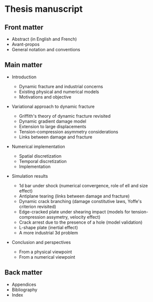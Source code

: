 # Thesis manuscript

## Front matter

- Abstract (in English and French)
- Avant-propos
- General notation and conventions

## Main matter

- Introduction
    - Dynamic fracture and industrial concerns
    - Existing physical and numerical models
    - Motivations and objective

- Variational approach to dynamic fracture
    - Griffith's theory of dynamic fracture revisited
    - Dynamic gradient damage model
    - Extension to large displacements
    - Tension-compression asymmetry considerations
    - Links between damage and fracture

- Numerical implementation
    - Spatial discretization
    - Temporal discretization
    - Implementation

- Simulation results
    - 1d bar under shock (numerical convergence, role of ell and size effect)
    - Antiplane tearing (links between damage and fracture)
    - Dynamic crack branching (damage constitutive laws, Yoffe's criterion revisited)
    - Edge-cracked plate under shearing impact (models for tension-compression assymetry, velocity effect)
    - Crack arrest due to the presence of a hole (model validation)
    - L-shape plate (inertial effect)
    - A more industrial 3d problem

- Conclusion and perspectives
    - From a physical viewpoint
    - From a numerical viewpoint

## Back matter

- Appendices
- Bibliography
- Index
